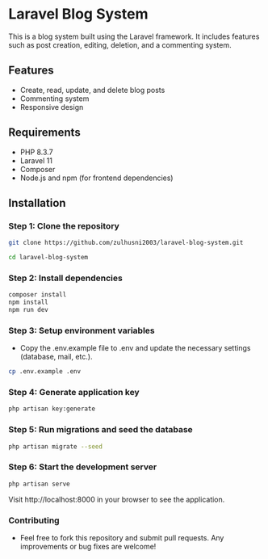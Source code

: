 # Laravel Blog System

This is a blog system built using the Laravel framework. It includes features such as post creation, editing, deletion, and a commenting system.

## Features

- Create, read, update, and delete blog posts
- Commenting system
- Responsive design

## Requirements

- PHP 8.3.7
- Laravel 11
- Composer
- Node.js and npm (for frontend dependencies)

## Installation

### Step 1: Clone the repository

```bash
git clone https://github.com/zulhusni2003/laravel-blog-system.git
```

```bash
cd laravel-blog-system
```

### Step 2: Install dependencies

```bash
composer install
npm install
npm run dev
```
### Step 3: Setup environment variables
- Copy the .env.example file to .env and update the necessary settings (database, mail, etc.).
  
```bash
cp .env.example .env
```

### Step 4: Generate application key
```bash
php artisan key:generate
```
### Step 5: Run migrations and seed the database
```bash
php artisan migrate --seed
```

### Step 6: Start the development server
```bash
php artisan serve
```
Visit http://localhost:8000 in your browser to see the application.


### Contributing
- Feel free to fork this repository and submit pull requests. Any improvements or bug fixes are welcome!



